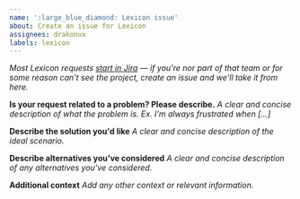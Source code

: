 ```yaml
---
name: ':large_blue_diamond: Lexicon issue'
about: Create an issue for Lexicon
assignees: drakonux
labels: lexicon
---
```


_Most Lexicon requests [start in Jira](https://issues.liferay.com/projects/LEXI/issues) — if you're nor part of that team or for some reason can't see the project, create an issue and we'll take it from here._

**Is your request related to a problem? Please describe.**
_A clear and concise description of what the problem is. Ex. I'm always frustrated when [...]_

**Describe the solution you'd like**
_A clear and concise description of the ideal scenario._

**Describe alternatives you've considered**
_A clear and concise description of any alternatives you've considered._

**Additional context**
_Add any other context or relevant information._
